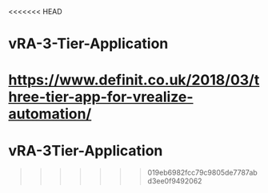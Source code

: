 <<<<<<< HEAD
# vRA-3-Tier-Application
https://www.definit.co.uk/2018/03/three-tier-app-for-vrealize-automation/
=======
# vRA-3Tier-Application
>>>>>>> 019eb6982fcc79c9805de7787abd3ee0f9492062
